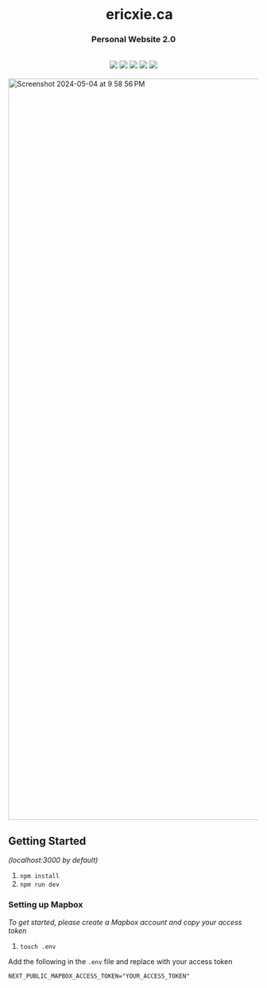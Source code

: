 <div align="center">
    <div id="user-content-toc">
      <ul>
          <summary><h1 style="display: inline-block; margin-bottom:0px">ericxie.ca</h1></summary>
      </ul>
    </div>
    <h3>Personal Website 2.0</h3>
    <br>
    <img src="https://img.shields.io/badge/Next-black?style=for-the-badge&logo=next.js&logoColor=white"/>
    <img src="https://img.shields.io/badge/Typescript-%2320232a.svg?style=for-the-badge&logo=typescript&logoColor=blue"/>
    <img src="https://img.shields.io/badge/Framer-black?style=for-the-badge&logo=framer&logoColor=blue"/>
    <img src="https://img.shields.io/badge/tailwindcss-%2338B2AC.svg?style=for-the-badge&logo=tailwind-css&logoColor=white"/>
    <img src="https://img.shields.io/badge/Vercel-000000.svg?style=for-the-badge&logo=Vercel&logoColor=white"/>
    <br><br>
</div>

<img width="1490" alt="Screenshot 2024-05-04 at 9 58 56 PM" src="https://github.com/ericcxie/ericxie.ca/assets/66566975/d2d2374e-a3ff-471b-8a14-fb9ed5044bac">

## Getting Started
_(localhost:3000 by default)_

1. `npm install`
1. `npm run dev`

### Setting up Mapbox

_To get started, please create a Mapbox account and copy your access token_

1. `touch .env`

Add the following in the `.env` file and replace with your access token

```
NEXT_PUBLIC_MAPBOX_ACCESS_TOKEN="YOUR_ACCESS_TOKEN"
```
